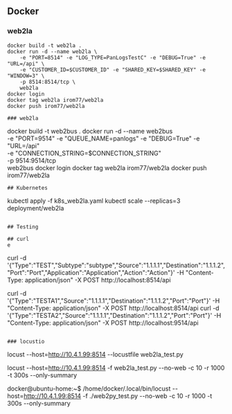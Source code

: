 
## Docker

### web2la

```
docker build -t web2la .
docker run -d --name web2la \
    -e "PORT=8514" -e "LOG_TYPE=PanLogsTestC" -e "DEBUG=True" -e "URL=/api" \
    -e "CUSTOMER_ID=$CUSTOMER_ID" -e "SHARED_KEY=$SHARED_KEY" -e "WINDOW=3" \
    -p 8514:8514/tcp \
    web2la
docker login
docker tag web2la irom77/web2la
docker push irom77/web2la

### web2la

```
docker build -t web2bus .
docker run -d --name web2bus \
    -e "PORT=9514" -e "QUEUE_NAME=panlogs" -e "DEBUG=True" -e "URL=/api" \
    -e "CONNECTION_STRING=$CONNECTION_STRING" \
    -p 9514:9514/tcp \
    web2bus
docker login
docker tag web2la irom77/web2la
docker push irom77/web2la
```
## Kubernetes

```
kubectl apply -f k8s_web2la.yaml
kubectl scale --replicas=3 deployment/web2la

```

## Testing

## curl
e
```
curl -d '{"Type":"TEST","Subtype":"subtype","Source":"1.1.1.1","Destination":"1.1.1.2","Port":"Port","Application":"Application","Action":"Action"}' -H "Content-Type: application/json" -X POST http://localhost:8514/api

curl -d '{"Type":"TESTA1","Source":"1.1.1.1","Destination":"1.1.1.2","Port":"Port"}' -H "Content-Type: application/json" -X POST http://localhost:8514/api
curl -d '{"Type":"TESTA2","Source":"1.1.1.1","Destination":"1.1.1.2","Port":"Port"}' -H "Content-Type: application/json" -X POST http://localhost:9514/api
```

### locustio

```
locust --host=http://10.4.1.99:8514 --locustfile web2la_test.py

locust --host=http://10.4.1.99:8514 -f web2la_test.py --no-web -c 10 -r 1000 -t 300s --only-summary

docker@ubuntu-home:~$ /home/docker/.local/bin/locust --host=http://10.4.1.99:8514 -f ./web2py_test.py --no-web -c 10 -r 1000 -t 300s --only-summary

```
